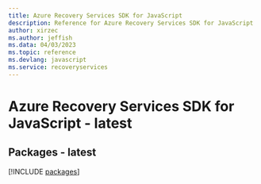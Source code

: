 ```yaml
---
title: Azure Recovery Services SDK for JavaScript
description: Reference for Azure Recovery Services SDK for JavaScript
author: xirzec
ms.author: jeffish
ms.data: 04/03/2023
ms.topic: reference
ms.devlang: javascript
ms.service: recoveryservices
---
```

# Azure Recovery Services SDK for JavaScript - latest
## Packages - latest
[!INCLUDE [packages](recovery-services-index.md)]